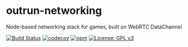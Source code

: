 # outrun-networking

Node-based networking stack for games, built on WebRTC DataChannel

[![Build Status](https://travis-ci.org/outrunlabs/outrun-networking.svg?branch=master)](https://travis-ci.org/outrunlabs/outrun-renderer-3d) [![codecov](https://codecov.io/gh/outrunlabs/outrun-networking/branch/master/graph/badge.svg)](https://codecov.io/gh/outrunlabs/outrun-networking) [![npm](https://img.shields.io/npm/v/outrun-networking.svg)](https://www.npmjs.com/package/outrun-networking) [![License: GPL v3](https://img.shields.io/badge/License-GPL%20v3-blue.svg)](https://www.gnu.org/licenses/gpl-3.0)
